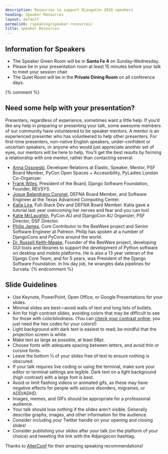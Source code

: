 ```yaml
---
description: Resources to support DjangoCon 2018 speakers
heading: Speaker Resources
layout: default
permalink: /speaking/speaker-resources/
title: Speaker Resources
---
```


## Information for Speakers
* The Speaker Green Room will be in <strong>Santa Fe 4</strong> on Sunday-Wednesday.
* Please be in your presentation room at least 15 minutes before your talk to meet your session chair.
* The Quiet Room will be in the <strong>Private Dining Room</strong> on all conference days.

{% comment %}
## Need some help with your presentation?

Presenters, regardless of experience, sometimes want a little help. If you’d like any help in preparing or presenting your talk, some awesome members of our community have volunteered to be speaker mentors. A mentor is an experienced presenter who has volunteered to help other presenters. For first-time presenters, non-native English speakers, under-confident or uncertain speakers, or anyone who would just appreciate another set of eyes, our mentors will be here to help. You’ll get the best results by forming a relationship with one mentor, rather than contacting several.

* [Anna Ossowski](mailto:annabell.ossowski@gmail.com), Developer Relations at Elastic, Speaker, Mentor, PSF Board Member, PyCon Open Spaces + Accessibility, PyLadies London Co-Organizer.
* [Frank Wiles](mailto:frank@revsys.com), President of the Board, Django Software Foundation, Founder, REVSYS.
* [Josue Balandrano Coronel](mailto:josuebc@defna.org), DEFNA Board Member, and Software Engineer at the Texas Advanced Computing Center.
* [Katia Lira](mailto:katialira@defna.org), Full-Stack Dev and DEFNA Board Member. Katia gave a tutorial last year overcoming her nerves and fear and you can too!
* [Katie McLaughlin](mailto:katie@glasnt.com), PyCon AU and DjangoCon AU Organizer, PSF Director, DSF Director.
* [Philip James](mailto:pjj@philipjohnjames.com), Core Contributor to the BeeWare project and Senior Software Engineer at Patreon. Philip has spoken at a number of DjangoCons and PyCons around the world.
* [Dr. Russell Keith-Magee](mailto:russell@keith-magee.com), Founder of the BeeWare project, developing GUI tools and libraries to support the development of Python software on desktop and mobile platforms. He is also a 13 year veteran of the Django Core Team, and for 5 years, was President of the Django Software Foundation. In his day job, he wrangles data pipelines for Survata.
{% endcomment %}


## Slide Guidelines

* Use Keynote, PowerPoint, Open Office, or Google Presentations for your slides.
* Minimal slides are best—avoid walls of text and long lists of bullets.
* Aim for high contrast slides, avoiding colors that may be difficult to see for those with colorblindness. (You can [check your contrast online](http://webaim.org/resources/contrastchecker/); you just need the hex codes for your colors!)
* Light background with dark text is easiest to read; be mindful that the projection screen is white.
* Make text as large as possible, at least 68pt.
* Choose fonts with adequate spacing between letters, and avoid thin or cursive fonts.
* Leave the bottom ⅓ of your slides free of text to ensure nothing is obscured.
* If your talk requires live coding or using the terminal, make sure your editor or terminal settings are legible. Dark text on a light background (high contrast) with a large font is best.
* Avoid or limit flashing videos or animated gifs, as these may have negative effects for people with seizure disorders, migraines, or ADD/ADHD.
* Images, memes, and GIFs should be appropriate for a professional audience.
* Your talk should lose nothing if the slides aren’t visible. Generally describe graphs, images, and other information for the audience.
* Consider including your Twitter handle on your opening and closing slides!
* Consider publishing your slides after your talk (on the platform of your choice) and tweeting the link with the #djangocon hashtag.

Thanks to [AlterConf](https://www.alterconf.com/speak) for their amazing speaking recommendations!
